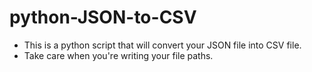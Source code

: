 # python-JSON-to-CSV
 - This is a python script that will convert your JSON file into CSV file.
 - Take care when you're writing your file paths.
